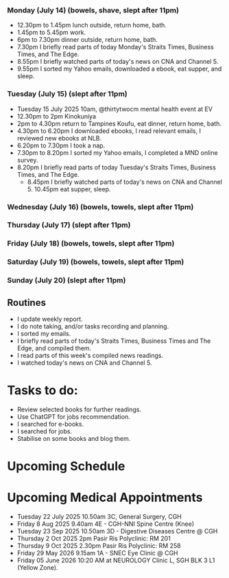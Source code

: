 ### Monday (July 14) (bowels, shave, slept after 11pm)
- 12.30pm to 1.45pm lunch outside, return home, bath.
- 1.45pm to 5.45pm work.
- 6pm to 7.30pm dinner outside, return home, bath.
- 7.30pm I briefly read parts of today Monday's Straits Times, Business Times, and The Edge.
- 8.55pm I briefly watched parts of today's news on CNA and Channel 5.
- 9.55pm I sorted my Yahoo emails, downloaded a ebook, eat supper, and sleep.

### Tuesday (July 15) (slept after 11pm)
- Tuesday 15 July 2025 10am, @thirtytwocm mental health event at EV
- 12.30pm to 2pm Kinokuniya
- 2pm to 4.30pm return to Tampines Koufu, eat dinner, return home, bath.
- 4.30pm to 6.20pm I downloaded ebooks, I read relevant emails, I reviewed new ebooks at NLB.
- 6.20pm to 7.30pm I took a nap.
- 7.30pm to 8.20pm I sorted my Yahoo emails, I completed a MND online survey.
- 8.20pm I briefly read parts of today Tuesday's Straits Times, Business Times, and The Edge.
    - 8.45pm I briefly watched parts of today's news on CNA and Channel 5.
10.45pm eat supper, sleep.

### Wednesday (July 16) (bowels, towels, slept after 11pm)


### Thursday (July 17) (slept after 11pm)


### Friday (July 18) (bowels, towels, slept after 11pm)


### Saturday (July 19) (bowels, towels, slept after 11pm)


### Sunday (July 20) (slept after 11pm)




## Routines
- I update weekly report.
- I do note taking, and/or tasks recording and planning.
- I sorted my emails.
- I briefly read parts of today's Straits Times, Business Times and The Edge, and compiled them.
- I read parts of this week's compiled news readings.
- I watched today's news on CNA and Channel 5.

# Tasks to do:
- Review selected books for further readings.
- Use ChatGPT for jobs recommendation.
- I searched for e-books.
- I searched for jobs.
- Stabilise on some books and blog them.

# Upcoming Schedule

# Upcoming Medical Appointments
- Tuesday 22 July 2025 10.50am 3C, General Surgery, CGH
- Friday 8 Aug 2025 9.40am 4E - CGH-NNI Spine Centre (Knee)
- Tuesday 23 Sep 2025 10.50am 3D - Digestive Diseases Centre @ CGH
- Thursday 2 Oct 2025 2pm Pasir Ris Polyclinic: RM 201
- Thursday 9 Oct 2025 2.30pm Pasir Ris Polyclinic: RM 258
- Friday 29 May 2026 9.15am 1A - SNEC Eye Clinic @ CGH
- Friday 05 June 2026 10:20 AM at NEUROLOGY Clinic L, SGH BLK 3 L1 (Yellow Zone).
